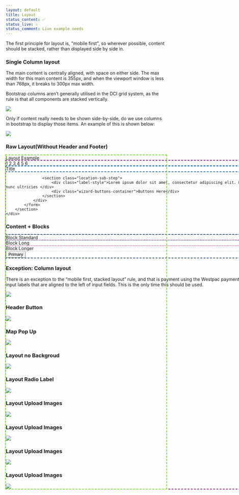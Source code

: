 ```yaml
---
layout: default
title: Layout
status_content: ✅
status_live: ⚠️ 
status_comment: Live example needs 
---
```


The first principle for layout is, "mobile first", so wherever possible, content should be stacked, rather than displayed side by side in.

### Single Column layout

The main content is centrally aligned, with space on either side. The max width for this main content is 355px, and when the viewport window is less than 768px, it breaks to 300px max width.

Bootstrap columns aren’t generally utilised in the DCI grid system, as the rule is that all components are stacked vertically. 

![](img/layout-single-column.jpg)

Only if content really needs to be shown side-by-side, do we use columns in bootstrap to display those items. An example of this is shown below:

![](img/layout-single-column.jpg)

### Raw Layout(Without Header and Footer)
<div class="body-content-wrapper" style="outline: 2px dashed #6ce00d">
    <div class="body-content" style="outline: 2px dashed #2d90f3">
        <div class="page-title">Layout Example</div>
        <section id="LocationStep" class="container wizard-step wizard-step-first ">
            <form class="steps-wizard" method="post" style="outline: 2px dashed #7a0c6c;width: 906px">
                <div class="wizard-progress" style="outline: 2px dashed #83c0fd;width: 906px">
                    <span class="step current">1</span>
                    <span class="step future">2</span>
                    <span class="step future">3</span>
                    <span class="step future">4</span>
                    <span class="step future">5</span>
                    <span class="step future">6</span>
                </div>
                <div class="page-heading-container" style="outline: 2px dashed #0f60b1;width: 906px">
                    <div class="content-column">
                        <div class="page-title">Title</div>
                    </div>
                    <div class="gradient-separator"></div>
                </div>
                <div class="content-column">

                    <section class="location-sub-step">
                        <div class="label-style">Lorem ipsum dolor sit amet, consectetur adipiscing elit. Nam placerat mauris sed nunc ultricies </div>
                        <div class="wizard-buttons-container">Buttons Here</div>
                    </section>
                </div>
            </form>
        </section>
    </div>
</div>

### Content + Blocks

<div clas="dci-content-column" style="outline: 2px dashed #244566">
        <div class="dci dci-block-standard" style="outline: 1px dashed #277BB4">
            <label class="font-bold"> Block Standard </label>
        </div>
        <div class="dci dci-block-long" style="outline: 1px dashed #E50E56;">
            <label class="font-bold"> Block Long </label>
        </div>
        <div class="dci dci-block-longer" style="outline: 1px dashed #CBE3EF">
            <label class="font-bold"> Block Longer </label>
        </div>
        <div class="dci dci-block-longer" style="outline: 1px dashed #E1ECC6">
            <button class="dci-button dci-button--primary">Primary</button>
        </div>
    </div>

### Exception: Column layout

There is an exception to the “mobile first, stacked layout” rule, and that is payment using the Westpac payment gateway. This requires input labels that are aligned to the left of input fields. This is the only time this should be used.

![](img/layout-two-column.jpg)


### Header Button
![](img/layout-header-button.jpg)

### Map Pop Up
![](img/layout-map-popup.jpg)

### Layout no Backgroud
![](img/layout-no-background.jpg)

### Layout Radio Label
![](img/layout-radio-label.jpg)

### Layout Upload Images
![](img/layout-upload-images2.jpg)

### Layout Upload Images
![](img/layout-many-stacks.jpg)

### Layout Upload Images
![](img/layout-map.jpg)


### Layout Upload Images
![](img/layout-toggle.jpg)
